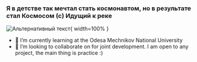 ### **Я в детстве так мечтал стать космонавтом, но в результате стал Космосом (c) Идущий к реке**
                                                                          




![Альтернативный текст](https://media.giphy.com/media/zgduo4kWRRDVK/giphy.gif){ width=100% }


- 🌱 I’m currently learning at the Odesa Mechnikov National University
- 👯 I’m looking to collaborate on for joint development. I am open to any project, the main thing is practice :)


